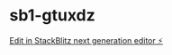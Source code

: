 # sb1-gtuxdz

[Edit in StackBlitz next generation editor ⚡️](https://stackblitz.com/~/github.com/KenedTejada/sb1-gtuxdz)